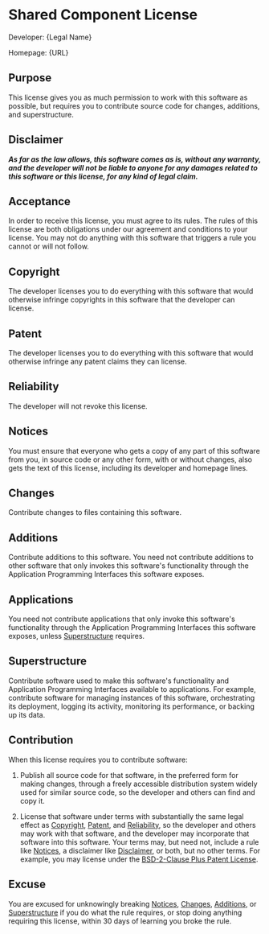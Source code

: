 # Shared Component License

Developer: {Legal Name}

Homepage: {URL}

## Purpose

This license gives you as much permission to work with this software as possible, but requires you to contribute source code for changes, additions, and superstructure.

## Disclaimer

***As far as the law allows, this software comes as is, without any warranty, and the developer will not be liable to anyone for any damages related to this software or this license, for any kind of legal claim.***

## Acceptance

In order to receive this license, you must agree to its rules.  The rules of this license are both obligations under our agreement and conditions to your license.  You may not do anything with this software that triggers a rule you cannot or will not follow.

## Copyright

The developer licenses you to do everything with this software that would otherwise infringe copyrights in this software that the developer can license.

## Patent

The developer licenses you to do everything with this software that would otherwise infringe any patent claims they can license.

## Reliability

The developer will not revoke this license.

## Notices

You must ensure that everyone who gets a copy of any part of this software from you, in source code or any other form, with or without changes, also gets the text of this license, including its developer and homepage lines.

## Changes

Contribute changes to files containing this software.

## Additions

Contribute additions to this software.  You need not contribute additions to other software that only invokes this software's functionality through the Application Programming Interfaces this software exposes.

## Applications

You need not contribute applications that only invoke this software's functionality through the Application Programming Interfaces this software exposes, unless [Superstructure](#superstructure) requires.

## Superstructure

Contribute software used to make this software's functionality and Application Programming Interfaces available to applications.  For example, contribute software for managing instances of this software, orchestrating its deployment, logging its activity, monitoring its performance, or backing up its data.

## Contribution

When this license requires you to contribute software:

1.  Publish all source code for that software, in the preferred form for making changes, through a freely accessible distribution system widely used for similar source code, so the developer and others can find and copy it.

2.  License that software under terms with substantially the same legal effect as [Copyright](#copyright), [Patent](#patent), and [Reliability](#reliability), so the developer and others may work with that software, and the developer may incorporate that software into this software.  Your terms may, but need not, include a rule like [Notices](#notices), a disclaimer like [Disclaimer](#disclaimer), or both, but no other terms.  For example, you may license under the [BSD-2-Clause Plus Patent License](https://spdx.org/licenses/BSD-2-Clause-Patent.html).

## Excuse

You are excused for unknowingly breaking [Notices](#notices), [Changes](#changes), [Additions](#additions), or [Superstructure](#superstructure) if you do what the rule requires, or stop doing anything requiring this license, within 30 days of learning you broke the rule.
